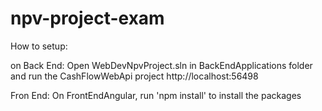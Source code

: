 # npv-project-exam


How to setup:

on 
Back End:
Open WebDevNpvProject.sln in BackEndApplications folder and run the CashFlowWebApi project
http://localhost:56498

Fron End:
On FrontEndAngular, run 'npm install' to install the packages
